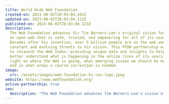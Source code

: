 ```yaml
---
title: World Wide Web Foundation
created-on: 2023-08-02T20:03:04.101Z
updated-on: 2023-08-02T20:03:04.113Z
published-on: 2023-08-02T20:03:04.123Z
description:
  The Web Foundation advances Sir Tim Berners-Lee's original vision for
  an open web that is safe, trusted, and empowering for all of its users.
  Decades after his invention, over 5 billion people are on the web and it faces
  constant and evolving threats to his vision. This FFDW partnership will help
  to relaunch the Web Index--providing unique data and insights to help us
  better understand what is happening in the online lives of its users, shedding
  light on where the Web is going, what emerging issues we should be monitoring,
  and in what areas a course correction is needed.
image:
  src: /assets/images/web-foundation-hi-res-logo.jpeg
website: https://www.webfoundation.org/
active-partnership: true
seo:
  description: "The Web Foundation advances Tim Berners-Lee's vision of an open web through the Web Index project, monitoring emerging issues and ensuring a safe digital future."
---
```

